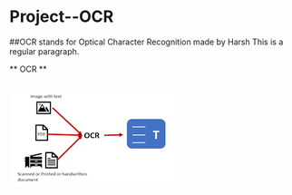 # Project--OCR
##OCR stands for Optical Character Recognition made by Harsh
This is a regular paragraph.

<table>
    ** OCR **
</table>
<img src="Images/ocr.png">


